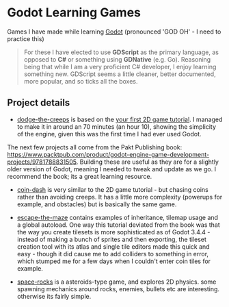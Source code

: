 # Godot Learning Games

Games I have made while learning [Godot](https://godotengine.org/) (pronounced 'GOD OH' - I need to practice this)

> For these I have elected to use **GDScript** as the primary language, as opposed to **C#** or something using **GDNative** (e.g. Go). Reasoning being that while I am a very proficient C# developer, I enjoy learning something new. GDScript seems a little cleaner, better documented, more popular, and so ticks all the boxes.

## Project details

- [dodge-the-creeps](./dodge-the-creeps/) is based on the [your first 2D game tutorial](https://docs.godotengine.org/en/stable/getting_started/first_2d_game/index.html). I managed to make it in around an 70 minutes (an hour 10), showing the simplicity of the engine, given this was the first time I had ever used Godot.

The next few projects all come from the Pakt Publishing book: https://www.packtpub.com/product/godot-engine-game-development-projects/9781788831505. Building these are useful as they are for a slightly older version of Godot, meaning I needed to tweak and update as we go. I recommend the book; its a great learning resource.

- [coin-dash](./coin-dash/) is very similar to the 2D game tutorial - but chasing coins rather than avoiding creeps. It has a little more complexity (powerups for example, and obstacles) but is basically the same game.

- [escape-the-maze](./escape-the-maze/) contains examples of inheritance, tilemap usage and a global autoload. One way this tutorial deviated from the book was that the way you create tilesets is more sophisticated as of Godot 3.4.4 - instead of making a bunch of sprites and then exporting, the tileset creation tool with its atlas and single tile editors made this quick and easy - though it did cause me to add colliders to something in error, which stumped me for a few days when I couldn't enter coin tiles for example.

- [space-rocks](./space-rocks/) is a asteroids-type game, and explores 2D physics. some spawning mechanics around rocks, enemies, bullets etc are interesting. otherwise its fairly simple.